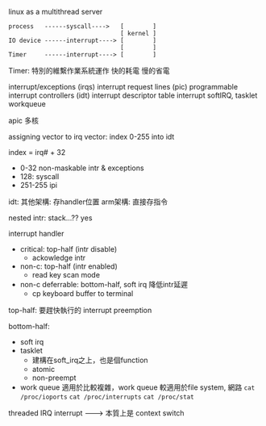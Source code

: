 linux as a multithread server
```
process   ------syscall---->   [        ]
                               [ kernel ]
IO device ------interrupt----> [        ]
                               [        ]
Timer     ------interrupt----> [        ]
```
Timer: 特別的維繫作業系統運作
快的耗電
慢的省電

interrupt/exceptions
(irqs) interrupt request lines
(pic) programmable interrupt controllers
(idt) interrupt descriptor table
interrupt 
softIRQ, tasklet
workqueue

apic 多核

assigning vector to irq
vector: index 0-255 into idt

index = irq# + 32
- 0-32 non-maskable intr & exceptions
- 128: syscall
- 251-255 ipi 

idt: 
其他架構: 存handler位置
arm架構: 直接存指令

nested intr: stack...?? yes

interrupt handler
- critical: top-half (intr disable)
    - ackowledge intr
- non-c: top-half (intr enabled)
    - read key scan mode
- non-c deferrable: bottom-half, soft irq 降低intr延遲
    - cp keyboard buffer to terminal

top-half: 要趕快執行的
interrupt preemption

bottom-half: 
  - soft irq
  - tasklet
    - 建構在soft_irq之上，也是個function
    - atomic
    - non-preempt
  - work queue
    適用於比較複雜，work queue 較適用於file system, 網路
`cat /proc/ioports`
`cat /proc/interrupts`
`cat /proc/stat`


threaded IRQ
interrupt ---> 本質上是 context switch

